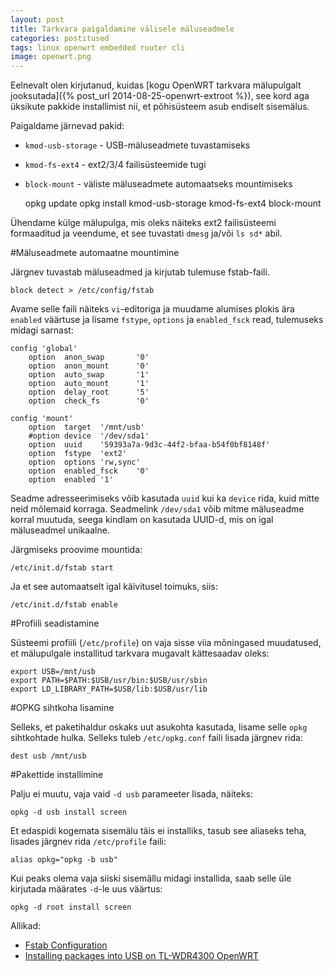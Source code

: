 ```yaml
---
layout: post
title: Tarkvara paigaldamine välisele mäluseadmele
categories: postitused
tags: linux openwrt embedded ruuter cli
image: openwrt.png
---
```

Eelnevalt olen kirjutanud, kuidas [kogu OpenWRT tarkvara mälupulgalt jooksutada]({% post_url 2014-08-25-openwrt-extroot %}), see kord aga üksikute pakkide installimist nii, et põhisüsteem asub endiselt sisemälus.



Paigaldame järnevad pakid:

* `kmod-usb-storage` - USB-mäluseadmete tuvastamiseks
* `kmod-fs-ext4` - ext2/3/4 failisüsteemide tugi
* `block-mount` - väliste mäluseadmete automaatseks mountimiseks

    opkg update
    opkg install kmod-usb-storage kmod-fs-ext4 block-mount

Ühendame külge mälupulga, mis oleks näiteks ext2 failisüsteemi formaaditud ja veendume, et see tuvastati `dmesg` ja/või `ls sd*` abil.



#Mäluseadmete automaatne mountimine

Järgnev tuvastab mäluseadmed ja kirjutab tulemuse fstab-faili.

    block detect > /etc/config/fstab

Avame selle faili näiteks `vi`-editoriga ja muudame alumises plokis ära `enabled` väärtuse ja lisame `fstype`, `options` ja `enabled_fsck` read, tulemuseks midagi sarnast:

    config 'global'
        option  anon_swap       '0'
        option  anon_mount      '0'
        option  auto_swap       '1'
        option  auto_mount      '1'
        option  delay_root      '5'
        option  check_fs        '0'

    config 'mount'
        option  target  '/mnt/usb'    
        #option device  '/dev/sda1'                           
        option  uuid    '59393a7a-9d3c-44f2-bfaa-b54f0bf8148f'
        option  fstype  'ext2'   
        option  options 'rw,sync'  
        option  enabled_fsck    '0'
        option  enabled '1'

Seadme adresseerimiseks võib kasutada `uuid` kui ka `device` rida, kuid mitte neid mõlemaid korraga. Seadmelink `/dev/sda1` võib mitme mäluseadme korral muutuda, seega kindlam on kasutada UUID-d, mis on igal mäluseadmel unikaalne.

Järgmiseks proovime mountida:

    /etc/init.d/fstab start

Ja et see automaatselt igal käivitusel toimuks, siis:

    /etc/init.d/fstab enable



#Profiili seadistamine

Süsteemi profiili (`/etc/profile`) on vaja sisse viia mõningased muudatused, et mälupulgale installitud tarkvara mugavalt kättesaadav oleks:

    export USB=/mnt/usb
    export PATH=$PATH:$USB/usr/bin:$USB/usr/sbin
    export LD_LIBRARY_PATH=$USB/lib:$USB/usr/lib



#OPKG sihtkoha lisamine

Selleks, et paketihaldur oskaks uut asukohta kasutada, lisame selle `opkg` sihtkohtade hulka. Selleks tuleb `/etc/opkg.conf` faili lisada järgnev rida: 

    dest usb /mnt/usb



#Pakettide installimine

Palju ei muutu, vaja vaid `-d usb` parameeter lisada, näiteks:

    opkg -d usb install screen

Et edaspidi kogemata sisemälu täis ei installiks, tasub see aliaseks teha, lisades järgnev rida `/etc/profile` faili:

    alias opkg="opkg -b usb"

Kui peaks olema vaja siiski sisemällu midagi installida, saab selle üle kirjutada määrates `-d`-le uus väärtus:

    opkg -d root install screen



Allikad:

* [Fstab Configuration](http://wiki.openwrt.org/doc/uci/fstab)
* [Installing packages into USB on TL-WDR4300 OpenWRT](http://nixorids.blogspot.com/2013/03/installing-packages-into-usb-on-tl.html)
